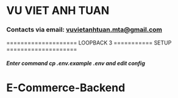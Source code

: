 # VU VIET ANH TUAN

### Contacts via email: vuvietanhtuan.mta@gmail.com


==================== LOOPBACK 3 =========== SETUP ====================
##### Enter command cp .env.example .env and edit config
# E-Commerce-Backend

